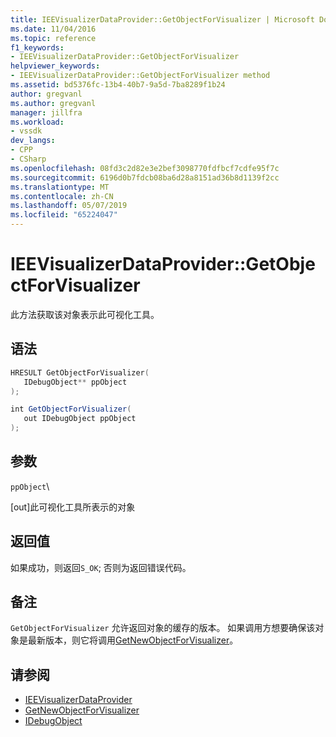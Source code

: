 ```yaml
---
title: IEEVisualizerDataProvider::GetObjectForVisualizer | Microsoft Docs
ms.date: 11/04/2016
ms.topic: reference
f1_keywords:
- IEEVisualizerDataProvider::GetObjectForVisualizer
helpviewer_keywords:
- IEEVisualizerDataProvider::GetObjectForVisualizer method
ms.assetid: bd5376fc-13b4-40b7-9a5d-7ba8289f1b24
author: gregvanl
ms.author: gregvanl
manager: jillfra
ms.workload:
- vssdk
dev_langs:
- CPP
- CSharp
ms.openlocfilehash: 08fd3c2d82e3e2bef3098770fdfbcf7cdfe95f7c
ms.sourcegitcommit: 6196d0b7fdcb08ba6d28a8151ad36b8d1139f2cc
ms.translationtype: MT
ms.contentlocale: zh-CN
ms.lasthandoff: 05/07/2019
ms.locfileid: "65224047"
---
```

# <a name="ieevisualizerdataprovidergetobjectforvisualizer"></a>IEEVisualizerDataProvider::GetObjectForVisualizer
此方法获取该对象表示此可视化工具。

## <a name="syntax"></a>语法

```cpp
HRESULT GetObjectForVisualizer(
   IDebugObject** ppObject
);
```

```csharp
int GetObjectForVisualizer(
   out IDebugObject ppObject
);
```

## <a name="parameters"></a>参数
 `ppObject`\

 [out]此可视化工具所表示的对象

## <a name="return-value"></a>返回值
 如果成功，则返回`S_OK`; 否则为返回错误代码。

## <a name="remarks"></a>备注
 `GetObjectForVisualizer` 允许返回对象的缓存的版本。 如果调用方想要确保该对象是最新版本，则它将调用[GetNewObjectForVisualizer](../../../extensibility/debugger/reference/ieevisualizerdataprovider-getnewobjectforvisualizer.md)。

## <a name="see-also"></a>请参阅
- [IEEVisualizerDataProvider](../../../extensibility/debugger/reference/ieevisualizerdataprovider.md)
- [GetNewObjectForVisualizer](../../../extensibility/debugger/reference/ieevisualizerdataprovider-getnewobjectforvisualizer.md)
- [IDebugObject](../../../extensibility/debugger/reference/idebugobject.md)